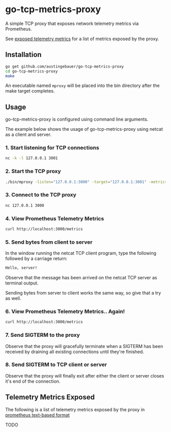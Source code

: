 # go-tcp-metrics-proxy

A simple TCP proxy that exposes network telemetry metrics via Prometheus.

See [exposed telemetry metrics](#telemetry-metrics-exposed) for a list of metrics exposed by the proxy.

## Installation

```bash
go get github.com/austingebauer/go-tcp-metrics-proxy
cd go-tcp-metrics-proxy
make
```

An executable named `mproxy` will be placed into the bin 
directory after the make target completes.

## Usage

go-tcp-metrics-proxy is configured using command line arguments.

The example below shows the usage of go-tcp-metrics-proxy using netcat as a client and server.

### 1. Start listening for TCP connections

```bash
nc -k -l 127.0.0.1 3001
```

### 2. Start the TCP proxy

```bash
./bin/mproxy -listen="127.0.0.1:3000" -target="127.0.0.1:3001" -metrics="127.0.0.1:3002"
```

### 3. Connect to the TCP proxy

```bash
nc 127.0.0.1 3000
```

### 4. View Prometheus Telemetry Metrics

```bash
curl http://localhost:3000/metrics
```

### 5. Send bytes from client to server

In the window running the netcat TCP client program, type the following followed by a carriage return:
```bash
Hello, server!
```

Observe that the message has been arrived on the netcat TCP server as terminal output.

Sending bytes from server to client works the same way, so give that a try as well.

### 6. View Prometheus Telemetry Metrics.. Again! 

 ```bash
 curl http://localhost:3000/metrics
 ```
 
### 7. Send SIGTERM to the proxy

Observe that the proxy will gracefully terminate when a SIGTERM has been received by draining all 
existing connections until they're finished.

### 8. Send SIGTERM to TCP client or server

Observe that the proxy will finally exit after either the client or server closes it's end of the connection. 

## Telemetry Metrics Exposed

The following is a list of telemetry metrics exposed by the proxy in 
[prometheus text-based format](https://github.com/prometheus/docs/blob/master/content/docs/instrumenting/exposition_formats.md#text-based-format)

TODO
